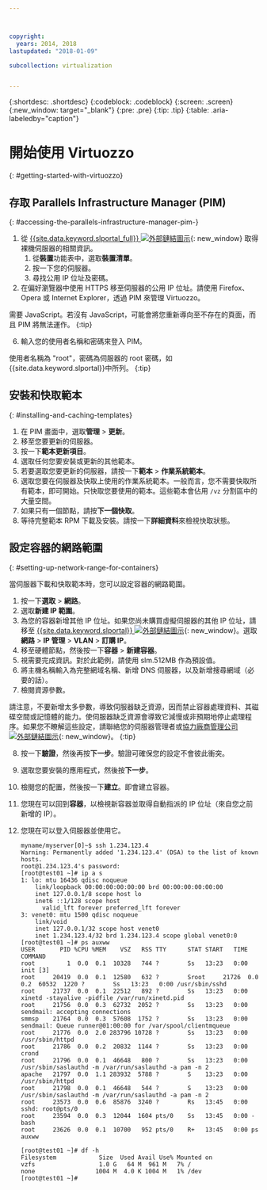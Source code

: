 ```yaml
---



copyright:
  years: 2014, 2018
lastupdated: "2018-01-09"

subcollection: virtualization


---
```


{:shortdesc: .shortdesc}
{:codeblock: .codeblock}
{:screen: .screen}
{:new_window: target="_blank"}
{:pre: .pre}
{:tip: .tip}
{:table: .aria-labeledby="caption"}

# 開始使用 Virtuozzo
{: #getting-started-with-virtuozzo}

## 存取 Parallels Infrastructure Manager (PIM)
{: #accessing-the-parallels-infrastructure-manager-pim-}

1. 從 [{{site.data.keyword.slportal_full}} ![外部鏈結圖示](../../icons/launch-glyph.svg "外部鏈結圖示")](https://control.softlayer.com/){: new_window} 取得裸機伺服器的相關資訊。
    1. 從**裝置**功能表中，選取**裝置清單**。
    2. 按一下您的伺服器。
    3. 尋找公用 IP 位址及密碼。
5. 在偏好瀏覽器中使用 HTTPS 移至伺服器的公用 IP 位址。請使用 Firefox、Opera 或 Internet Explorer，透過 PIM 來管理 Virtuozzo。

需要 JavaScript。若沒有 JavaScript，可能會將您重新導向至不存在的頁面，而且 PIM 將無法運作。
{:tip}

6. 輸入您的使用者名稱和密碼來登入 PIM。

使用者名稱為 "root"，密碼為伺服器的 root 密碼，如 {{site.data.keyword.slportal}}中所列。
{:tip}

## 安裝和快取範本
{: #installing-and-caching-templates}

1. 在 PIM 畫面中，選取**管理** > **更新**。
2. 移至您要更新的伺服器。
3. 按一下**範本更新項目**。
4. 選取任何您要安裝或更新的其他範本。
5. 若要選取您要更新的伺服器，請按一下**範本** > **作業系統範本**。
6. 選取您要在伺服器及快取上使用的作業系統範本。一般而言，您不需要快取所有範本，即可開始。只快取您要使用的範本。這些範本會佔用 `/vz` 分割區中的大量空間。
7. 如果只有一個節點，請按**下一個快取**。
8. 等待完整範本 RPM 下載及安裝。請按一下**詳細資料**來檢視快取狀態。

## 設定容器的網路範圍
{: #setting-up-network-range-for-containers}

當伺服器下載和快取範本時，您可以設定容器的網路範圍。

1. 按一下**選取** > **網路**。
2. 選取**新建 IP 範圍**。
3. 為您的容器新增其他 IP 位址。如果您尚未購買虛擬伺服器的其他 IP 位址，請移至 [{{site.data.keyword.slportal}} ![外部鏈結圖示](../../icons/launch-glyph.svg "外部鏈結圖示")](https://control.softlayer.com/){: new_window}。選取**網路** > **IP 管理** > **VLAN** > **訂購 IP**。
4. 移至硬體節點，然後按一下**容器** > **新建容器**。
5. 視需要完成資訊。對於此範例，請使用 slm.512MB 作為預設值。
6. 將主機名稱輸入為完整網域名稱、新增 DNS 伺服器，以及新增搜尋網域（必要的話）。
7. 檢閱資源參數。

請注意，不要新增太多參數，導致伺服器缺乏資源，因而禁止容器處理資料、其磁碟空間或記憶體的能力。使伺服器缺乏資源會導致它減慢或非預期地停止處理程序。如果您不瞭解這些設定，請聯絡您的伺服器管理者或[協力廠商管理公司 ![外部鏈結圖示](../../icons/launch-glyph.svg "外部鏈結圖示")](https://developer.ibm.com/bluemix/){: new_window}。
{:tip}

8. 按一下**驗證**，然後再按**下一步**。驗證可確保您的設定不會彼此衝突。
9. 選取您要安裝的應用程式，然後按**下一步**。
10. 檢閱您的配置，然後按一下**建立**。即會建立容器。
11. 您現在可以回到**容器**，以檢視新容器並取得自動指派的 IP 位址（來自您之前新增的 IP）。
12. 您現在可以登入伺服器並使用它。

        myname/myserver[0]~$ ssh 1.234.123.4
        Warning: Permanently added '1.234.123.4' (DSA) to the list of known hosts.
        root@1.234.123.4's password:
        [root@test01 ~]# ip a s
        1: lo: mtu 16436 qdisc noqueue
            link/loopback 00:00:00:00:00:00 brd 00:00:00:00:00:00
            inet 127.0.0.1/8 scope host lo
            inet6 ::1/128 scope host
              valid_lft forever preferred_lft forever
        3: venet0: mtu 1500 qdisc noqueue
            link/void
            inet 127.0.0.1/32 scope host venet0
            inet 1.234.123.4/32 brd 1.234.123.4 scope global venet0:0
        [root@test01 ~]# ps auxww
        USER       PID %CPU %MEM    VSZ   RSS TTY      STAT START   TIME COMMAND
        root         1  0.0  0.1  10328   744 ?        Ss   13:23   0:00 init [3]
        root     20419  0.0  0.1  12580   632 ?        Sroot     21726  0.0  0.2  60532  1220 ?        Ss   13:23   0:00 /usr/sbin/sshd
        root     21737  0.0  0.1  22512   892 ?        Ss   13:23   0:00 xinetd -stayalive -pidfile /var/run/xinetd.pid
        root     21756  0.0  0.3  62732  2052 ?        Ss   13:23   0:00 sendmail: accepting connections
        smmsp    21764  0.0  0.3  57608  1752 ?        Ss   13:23   0:00 sendmail: Queue runner@01:00:00 for /var/spool/clientmqueue
        root     21776  0.0  2.0 283796 10728 ?        Ss   13:23   0:00 /usr/sbin/httpd
        root     21786  0.0  0.2  20832  1144 ?        Ss   13:23   0:00 crond
        root     21796  0.0  0.1  46648   800 ?        Ss   13:23   0:00 /usr/sbin/saslauthd -m /var/run/saslauthd -a pam -n 2
        apache   21797  0.0  1.1 283932  5788 ?        S    13:23   0:00 /usr/sbin/httpd
        root     21798  0.0  0.1  46648   544 ?        S    13:23   0:00 /usr/sbin/saslauthd -m /var/run/saslauthd -a pam -n 2
        root     23573  0.0  0.6  85876  3240 ?        Rs   13:45   0:00 sshd: root@pts/0
        root     23594  0.0  0.3  12044  1604 pts/0    Ss   13:45   0:00 -bash
        root     23626  0.0  0.1  10700   952 pts/0    R+   13:45   0:00 ps auxww

        [root@test01 ~]# df -h
        Filesystem            Size  Used Avail Use% Mounted on
        vzfs                  1.0 G   64 M  961 M   7% /
        none                 1004 M  4.0 K 1004 M   1% /dev
        [root@test01 ~]#
